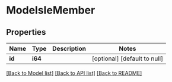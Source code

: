 # ModelsIeMember

## Properties
Name | Type | Description | Notes
------------ | ------------- | ------------- | -------------
**id** | **i64** |  | [optional] [default to null]

[[Back to Model list]](../README.md#documentation-for-models) [[Back to API list]](../README.md#documentation-for-api-endpoints) [[Back to README]](../README.md)


